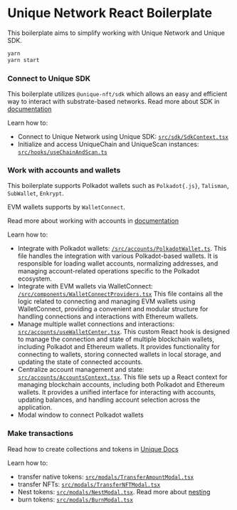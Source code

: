 # Unique Network React Boilerplate

This boilerplate aims to simplify working with Unique Network and Unique SDK.

```sh
yarn
yarn start
```

### Connect to Unique SDK

This boilerplate utilizes `@unique-nft/sdk` which allows an easy and efficient way to interact with substrate-based networks. Read more about SDK in [documentation](https://docs.unique.network/build/sdk/getting-started.html)

Learn how to:

- Connect to Unique Network using Unique SDK: [`src/sdk/SdkContext.tsx`](./src/sdk/SdkContext.tsx)
- Initialize and access UniqueChain and UniqueScan instances: [`src/hooks/useChainAndScan.ts`](./src/hooks/useChainAndScan.ts)

### Work with accounts and wallets

This boilerplate supports Polkadot wallets such as `Polkadot{.js}`, `Talisman`, `SubWallet`, `Enkrypt`.

EVM wallets supports by `WalletConnect`.

Read more about working with accounts in [documentation](https://docs.unique.network/tutorials/work-with-accounts.html) 

Learn how to:

- Integrate with Polkadot wallets: [`/src/accounts/PolkadotWallet.ts`](./src/accounts/PolkadotWallet.ts). This file handles the integration with various Polkadot-based wallets. It is responsible for loading wallet accounts, normalizing addresses, and managing account-related operations specific to the Polkadot ecosystem.
- Integrate with EVM wallets via WalletConnect: [`/src/components/WalletConnectProviders.tsx`](./src/components/WalletConnectProviders.tsx) This file contains all the logic related to connecting and managing EVM wallets using WalletConnect, providing a convenient and modular structure for handling connections and interactions with Ethereum wallets.
- Manage multiple wallet connections and interactions: [`src/accounts/useWalletCenter.tsx`](./src/accounts/useWalletCenter.tsx). This custom React hook is designed to manage the connection and state of multiple blockchain wallets, including Polkadot and Ethereum wallets. It provides functionality for connecting to wallets, storing connected wallets in local storage, and updating the state of connected accounts.
- Centralize account management and state: [`src/accounts/AccountsContext.tsx`](./src/accounts/AccountsContext.tsx). This file sets up a React context for managing blockchain accounts, including both Polkadot and Ethereum wallets. It provides a unified interface for interacting with accounts, updating balances, and handling account selection across the application.
- Modal window to connect Polkadot wallets

### Make transactions

Read how to create collections and tokens in [Unique Docs](https://docs.unique.network/build/sdk/v2/balances.html)

Learn how to:

- transfer native tokens: [`src/modals/TransferAmountModal.tsx`](./src/modals/TransferAmountModal.tsx)
- transfer NFTs: [`src/modals/TransferNFTModal.tsx`](./src/modals/TransferNFTModal.tsx)
- Nest tokens: [`src/modals/NestModal.tsx`](./src/modals/NestModal.tsx). Read more about [nesting](https://docs.unique.network/build/sdk/v2/tokens.html#nesting)
- burn tokens: [`src/modals/BurnModal.tsx`](./src/modals/BurnModal.tsx)

